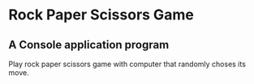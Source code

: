 # Rock Paper Scissors Game

## A Console application program

Play rock paper scissors game with computer that randomly choses its move.
